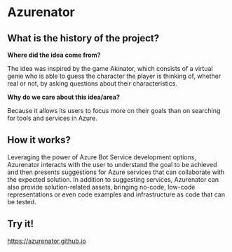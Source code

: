 # Azurenator

## What is the history of the project?

**Where did the idea come from?**

The idea was inspired by the game Akinator, which consists of a virtual genie who is able to guess the character the player is thinking of, whether real or not, by asking questions about their characteristics.

**Why do we care about this idea/area?**

Because it allows its users to focus more on their goals than on searching for tools and services in Azure.

## How it works?

Leveraging the power of Azure Bot Service development options, Azurenator interacts with the user to understand the goal to be achieved and then presents suggestions for Azure services that can collaborate with the expected solution. In addition to suggesting services, Azurenator can also provide solution-related assets, bringing no-code, low-code representations or even code examples and infrastructure as code that can be tested.

## Try it!

https://azurenator.github.io
